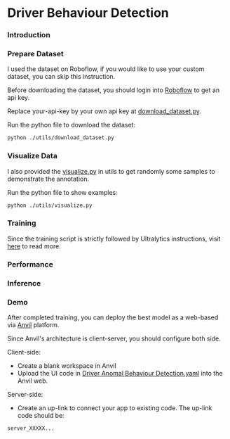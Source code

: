 # Driver Behaviour Detection

### Introduction

### Prepare Dataset

I used the dataset on Roboflow, if you would like to use your custom dataset, you can skip this instruction.

Before downloading the dataset, you should login into <a href="https://universe.roboflow.com/">Roboflow</a> to get an api key.

Replace your-api-key by your own api key at <a href="./utils/download_dataset.py">download_dataset.py</a>.

Run the python file to download the dataset:

```bash
python ./utils/download_dataset.py
```

### Visualize Data

I also provided the <a href="./utils/visualize.py">visualize.py</a> in utils to get randomly some samples to demonstrate the annotation.

Run the python file to show examples:

```bash
python ./utils/visualize.py
```

### Training

Since the training script is strictly followed by Ultralytics instructions, visit <a href="https://docs.ultralytics.com/models/yolo11/">here</a> to read more.

### Performance

### Inference

### Demo

After completed training, you can deploy the best model as a web-based via <a href="https://anvil.works/">Anvil</a> platform.

Since Anvil's architecture is client-server, you should configure both side.

Client-side:

- Create a blank workspace in Anvil
- Upload the UI code in <a href="./demo/Driver Anomal Behaviour Detection.yaml">Driver Anomal Behaviour Detection.yaml</a> into the Anvil web.

Server-side:

- Create an up-link to connect your app to existing code. The up-link code should be:

```
server_XXXXX...
```
